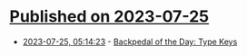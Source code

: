 # [Published on 2023-07-25](index.md)

* [2023-07-25, 05:14:23](https://lobste.rs/s/8goiv9/backpedal_day_type_keys) - [Backpedal of the Day: Type Keys](https://jesseduffield.com/Type-Keys-Revisited/)
